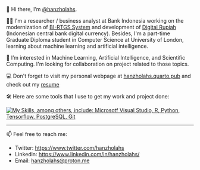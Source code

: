 
👋 Hi there, I’m [@hanzholahs](https://www.github.com/hanzholahs).

🧑‍💼 I'm a researcher / business analyst at Bank Indonesia working on the modernization of [BI-RTGS System](https://www.bi.go.id/en/fungsi-utama/sistem-pembayaran/nilai-besar/Default.aspx) and development of [Digital Rupiah](https://www.bi.go.id/en/rupiah/digital-rupiah/default.aspx) (Indonesian central bank digital currency). Besides, I'm a part-time Graduate Diploma student in Computer Science at University of London, learning about machine learning and artificial intelligence.

👀 I’m interested in Machine Learning, Artificial Intelligence, and Scientific Computing. I'm looking for collaboration on project related to those topics.

💻 Don't forget to visit my personal webpage at [hanzholahs.quarto.pub](https://hanzholahs.quarto.pub) and check out my [resume](https://hanzholahs.quarto.pub/assets/cv/master/hanzholah-shobri-2.pdf)

🛠 Here are some tools that I use to get my work and project done:

[![My Skills, among others, include: Microsotf Visual Studio, R, Python, Tensorflow, PostgreSQL, Git](https://skillicons.dev/icons?i=vscode,r,py,tensorflow,postgres,git&perline=3)](https://github.com/hanzholahs)

---

📫 Feel free to reach me:
  - Twitter: https://www.twitter.com/hanzholahs
  - Linkedin: https://www.linkedin.com/in/hanzholahs/
  - Email: [hanzholahs@proton.me](mailto:hanzholahs@proton.me)


<!---
hanzholahs/hanzholahs is a ✨ special ✨ repository because its `README.md` (this file) appears on your GitHub profile.
You can click the Preview link to take a look at your changes.
--->
